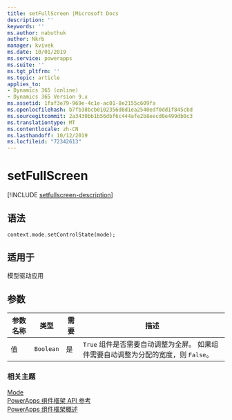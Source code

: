 ```yaml
---
title: setFullScreen |Microsoft Docs
description: ''
keywords: ''
ms.author: nabuthuk
author: Nkrb
manager: kvivek
ms.date: 10/01/2019
ms.service: powerapps
ms.suite: ''
ms.tgt_pltfrm: ''
ms.topic: article
applies_to:
- Dynamics 365 (online)
- Dynamics 365 Version 9.x
ms.assetid: 1faf3e79-969e-4c1e-ac01-8e2155c609fa
ms.openlocfilehash: b7fb38bcb0102356d8d1ea2540edf0dd1f845cbd
ms.sourcegitcommit: 2a3430bb1b56dbf6c444afe2b8eecd0e499db0c3
ms.translationtype: MT
ms.contentlocale: zh-CN
ms.lasthandoff: 10/12/2019
ms.locfileid: "72342613"
---
```

# <a name="setfullscreen"></a>setFullScreen

[!INCLUDE [setfullscreen-description](includes/setfullscreen-description.md)]

## <a name="syntax"></a>语法

`context.mode.setControlState(mode);`

## <a name="available-for"></a>适用于 

模型驱动应用

## <a name="parameters"></a>参数

| 参数名称|类型|需要|描述|
| ------------- |----|--------|-----------|
|值|`Boolean`|是|`True` 组件是否需要自动调整为全屏。 如果组件需要自动调整为分配的宽度，则 `False`。|


### <a name="related-topics"></a>相关主题

[Mode](../mode.md)<br/>
[PowerApps 组件框架 API 参考](../../reference/index.md)<br/>
[PowerApps 组件框架概述](../../overview.md)